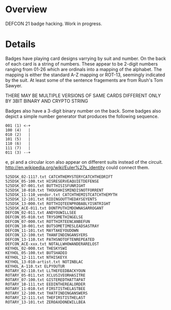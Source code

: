 Overview
========

DEFCON 21 badge hacking.  Work in progress.

Details
=======
Badges have playing card designs varrying by suit and number.  On the
back of each card is a string of numbers.  These appear to be 2-digit
numbers ranging from 01-26 which are ordinals into a mapping of
the alphabet.  The mapping is either the standard A-Z mapping or ROT-13,
seemingly indicated by the suit.  At least some of the sentence
fragements are from Rush's Tom Sawyer.

THERE MAY BE MULTIPLE VERSIONS OF SAME CARDS DIFFERENT ONLY BY 3BIT BINARY AND CRYPTO STRING

Badges also have a 3-digit binary number on the back.  Some badges also
depict a simple number generator that produces the following sequence.

    001 (1) <-+
    100 (4)   |
    010 (2)   |
    101 (5)   |
    110 (6)   |
    111 (7)   |
    011 (3) --+

e, pi and a circular icon also appear on different suits instead of the circuit.
http://en.wikipedia.org/wiki/Euler%27s_identity could connect them.

    525DSK_02-111?.txt CATCHTHEMYSTERYCATCHTHEDRIFT
    525DSK_05-100.txt HISRESERVEAQUIETDEFENSE
    525DSK_07-001.txt BUTTHISISFUNRIGHT
    525DSK_10-010.txt THOUGHHISMINDISNOTFORRENT
    525DSK_11-110_vendor.txt CATCHTHEMISTCATCHTHEMYTH
    525DSK_12-101.txt RIDINGOUTTHEDAYSEYENTS
    525DSK_13-000.txt ROTTHIQTEENPROBABLYISNTRIGHT
    525DSK_ACE-011.txt DONTPUTHIMDOWNASARROGANT
    DEFCON_02-011.txt ANDYOUWILLSEE
    DEFCON_05-010.txt TRYSOMETHINGELSE
    DEFCON_07-000.txt ROTTHIRTEENCANBEFUN
    DEFCON_10-001.txt BUTSOMETIMESLEADSASTRAY
    DEFCON_11-101.txt MAYTAKEYOUDOWN
    DEFCON_12-100.txt THANFINDINGANSYERS
    DEFCON_13-110.txt PATHSNOTOFTENREPEATED
    DEFCON_ACE-xxx.txt NOTALLWHOWANDERARELOST
    KEYHOL_02-000.txt THESKYSWI
    KEYHOL_05-100.txt BUTSHADEO
    KEYHOL_12-111.txt NTHISKEYX
    KEYHOL_13-010-artist.txt NOTINBLAC
    KEYHOL_A-110.txt ELPYOUTUR
    ROTARY_02-110.txt LLTHEFEEDBACKYOUN
    ROTARY_05-011.txt XCLUSIVEORHASITRE
    ROTARY_07-100.txt GISTEREDTHATTAPAT
    ROTARY_10-111.txt EEDINTHEREALORDER
    ROTARY_11-010.txt FIRSTISTHELASTBEE
    ROTARY_12-100.txt THATFINDINGANSWERS
    ROTARY_12-111.txt THEFIRSTISTHELAST
    ROTARY_13-101.txt ZEROAXDONEWILLBEA
